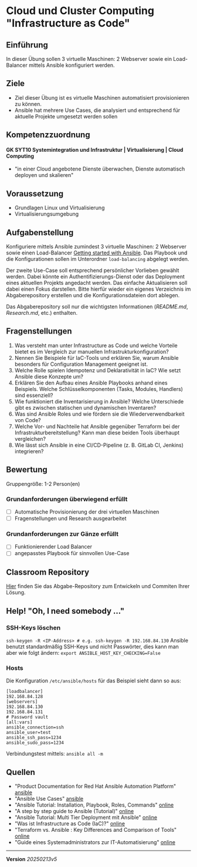 # Cloud und Cluster Computing "Infrastructure as Code"

## Einführung
In dieser Übung sollen 3 virtuelle Maschinen: 2 Webserver sowie ein Load-Balancer mittels Ansible konfiguriert werden.

## Ziele
- Ziel dieser Übung ist es virtuelle Maschinen automatisiert provisionieren zu können.
- Ansible hat mehrere Use Cases, die analysiert und entsprechend für aktuelle Projekte umgesetzt werden sollen

## Kompetenzzuordnung

#### GK SYT10 Systemintegration und Infrastruktur | Virtualisierung | Cloud Computing
- "in einer Cloud angebotene Dienste überwachen, Dienste automatisch deployen und skalieren"

## Voraussetzung
* Grundlagen Linux und Virtualisierung
* Virtualisierungsumgebung

## Aufgabenstellung
Konfiguriere mittels Ansible zumindest 3 virtuelle Maschinen: 2 Webserver sowie einen Load-Balancer [Getting started with Ansible](https://docs.ansible.com/ansible/latest/getting_started/index.html). Das Playbook und die Konfigurationen sollen im Unterordner `load-balancing` abgelegt werden.  

Der zweite Use-Case soll entsprechend persönlicher Vorlieben gewählt werden. Dabei könnte ein Authentifizierungs-Dienst oder das Deployment eines aktuellen Projekts angedacht werden. Das einfache Aktualisieren soll dabei einen Fokus darstellen. Bitte hierfür wieder ein eigenes Verzeichnis im Abgaberepository erstellen und die Konfigurationsdateien dort ablegen.  

Das Abgaberepository soll nur die wichtigsten Informationen (*README.md*, *Research.md*, etc.) enthalten.

## Fragenstellungen
1. Was versteht man unter Infrastructure as Code und welche Vorteile bietet es im Vergleich zur manuellen Infrastrukturkonfiguration?
2. Nennen Sie Beispiele für IaC-Tools und erklären Sie, warum Ansible besonders für Configuration Management geeignet ist.
3. Welche Rolle spielen Idempotenz und Deklarativität in IaC? Wie setzt Ansible diese Konzepte um?
4. Erklären Sie den Aufbau eines Ansible Playbooks anhand eines Beispiels. Welche Schlüsselkomponenten (Tasks, Modules, Handlers) sind essenziell?
5. Wie funktioniert die Inventarisierung in Ansible? Welche Unterschiede gibt es zwischen statischen und dynamischen Inventaren?
6. Was sind Ansible Roles und wie fördern sie die Wiederverwendbarkeit von Code?
7. Welche Vor- und Nachteile hat Ansible gegenüber Terraform bei der Infrastrukturbereitstellung? Kann man diese beiden Tools überhaupt vergleichen?
8. Wie lässt sich Ansible in eine CI/CD-Pipeline (z. B. GitLab CI, Jenkins) integrieren?

## Bewertung
Gruppengröße: 1-2 Person(en)

### Grundanforderungen überwiegend erfüllt
 - [ ] Automatische Provisionierung der drei virtuellen Maschinen
 - [ ] Fragenstellungen und Research ausgearbeitet

### Grundanforderungen zur Gänze erfüllt
 - [ ] Funktionierender Load Balancer
 - [ ] angepasstes Playbook für sinnvollen Use-Case

## Classroom Repository
[Hier](https://classroom.github.com/a/Y3Np2Yby) finden Sie das Abgabe-Repository zum Entwickeln und Commiten Ihrer Lösung.

## Help! "Oh, I need somebody ..."

### SSH-Keys löschen
`ssh-keygen -R <IP-Address> # e.g. ssh-keygen -R 192.168.84.130`
Ansible benutzt standardmäßig SSH-Keys und nicht Passwörter, dies kann man aber wie folgt ändern:
`export ANSIBLE_HOST_KEY_CHECKING=False`

### Hosts
Die Konfiguration `/etc/ansible/hosts` für das Beispiel sieht dann so aus:
```
[loadbalancer]
192.168.84.128
[webservers]
192.168.84.130
192.168.84.131
# Password vault
[all:vars]
ansible_connection=ssh
ansible_user=test
ansible_ssh_pass=1234
ansible_sudo_pass=1234
```
Verbindungstest mittels: `ansible all -m`

## Quellen
- "Product Documentation for Red Hat Ansible Automation Platform" [ansible](https://access.redhat.com/documentation/en-us/red_hat_ansible_automation_platform/)
- "Ansible Use Cases" [ansible](https://www.redhat.com/en/technologies/management/ansible/use-cases)
- "Ansible Tutorial: Installation, Playbook, Roles, Commands" [online](https://www.guru99.com/ansible-tutorial.html)
- "A step by step guide to Ansible (Tutorial)" [online](https://www.ssdnodes.com/blog/step-by-step-ansible-guide/)
- "Ansible Tutorial: Multi Tier Deployment mit Ansible" [online](https://entwickler.de/devops/ansible-tutorial-multi-tier-deployment-mit-ansible/)
- "Was ist Infrastructure as Code (IaC)?" [online](https://www.redhat.com/de/topics/automation/what-is-infrastructure-as-code-iac)
- "Terraform vs. Ansible : Key Differences and Comparison of Tools" [online](https://spacelift.io/blog/ansible-vs-terraform)
- "Guide eines Systemadministrators zur IT-Automatisierung" [online](https://www.redhat.com/rhdc/managed-files/co-system-administrator-automation-ebook-f29297-202107-de.pdf)

---
**Version** *20250213v5*

